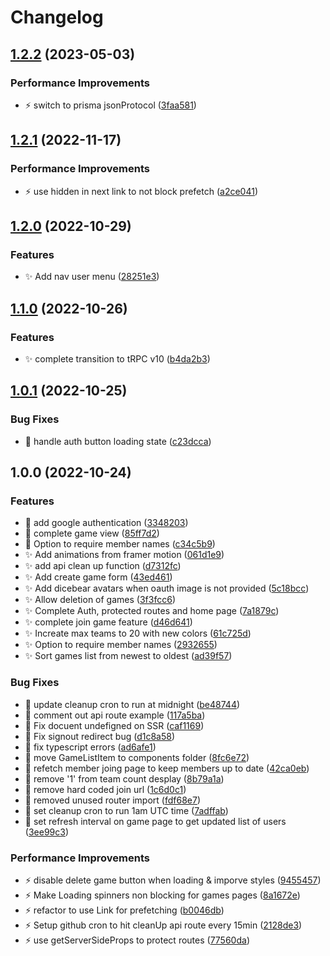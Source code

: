 # Changelog

## [1.2.2](https://github.com/jacobgad/teams/compare/v1.2.1...v1.2.2) (2023-05-03)


### Performance Improvements

* :zap: switch to prisma jsonProtocol ([3faa581](https://github.com/jacobgad/teams/commit/3faa58174720f9c472af4650a097c0dd3721bce6))

## [1.2.1](https://github.com/jacobgad/teams/compare/v1.2.0...v1.2.1) (2022-11-17)


### Performance Improvements

* :zap: use hidden in next link to not block prefetch ([a2ce041](https://github.com/jacobgad/teams/commit/a2ce041751134cd93a7cef3ccc52c43e686ee663))

## [1.2.0](https://github.com/jacobgad/teams/compare/v1.1.0...v1.2.0) (2022-10-29)


### Features

* :sparkles: Add nav user menu ([28251e3](https://github.com/jacobgad/teams/commit/28251e36afa211da647ba1bf7f3ecc441eeeb955))

## [1.1.0](https://github.com/jacobgad/teams/compare/v1.0.1...v1.1.0) (2022-10-26)


### Features

* :sparkles: complete transition to tRPC v10 ([b4da2b3](https://github.com/jacobgad/teams/commit/b4da2b32abfe2cc26c67c8692b035377fbfaab0f))

## [1.0.1](https://github.com/jacobgad/teams/compare/v1.0.0...v1.0.1) (2022-10-25)


### Bug Fixes

* :bug: handle auth button loading state ([c23dcca](https://github.com/jacobgad/teams/commit/c23dcca09fcdeb882235960c25245075abd51aeb))

## 1.0.0 (2022-10-24)


### Features

* :construction: add google authentication ([3348203](https://github.com/jacobgad/teams/commit/334820320f0eefc5bee0414e33d4e93e808e846c))
* :construction: complete game view ([85ff7d2](https://github.com/jacobgad/teams/commit/85ff7d2baa7284aa63320e60d3d337ef91654623))
* :construction: Option to require member names ([c34c5b9](https://github.com/jacobgad/teams/commit/c34c5b9d55eaa381cdfbe4d2cfa69e92b7d3313a))
* :sparkles: Add animations from framer motion ([061d1e9](https://github.com/jacobgad/teams/commit/061d1e9a7a079776152a78f81dc9d2f734ebfa27))
* :sparkles: add api clean up function ([d7312fc](https://github.com/jacobgad/teams/commit/d7312fccb1a14ca67b24e93cfe9df2de1cab199e))
* :sparkles: Add create game form ([43ed461](https://github.com/jacobgad/teams/commit/43ed461527c2d87bae700e77a997fcafdc964f44))
* :sparkles: Add dicebear avatars when oauth image is not provided ([5c18bcc](https://github.com/jacobgad/teams/commit/5c18bcc6db11181911e2a636b65eee2ce4557ff3))
* :sparkles: Allow deletion of games ([3f3fcc6](https://github.com/jacobgad/teams/commit/3f3fcc6f10302b2e5af374806b1f3c9d64183e5d))
* :sparkles: Complete Auth, protected routes and home page ([7a1879c](https://github.com/jacobgad/teams/commit/7a1879c9fd1f54a7f7cf5a587e603eed68df8d81))
* :sparkles: complete join game feature ([d46d641](https://github.com/jacobgad/teams/commit/d46d641c0b23b21cba3832b22ccb049d1357b7a0))
* :sparkles: Increate max teams to 20 with new colors ([61c725d](https://github.com/jacobgad/teams/commit/61c725deb4b77b3850d00ffc8098472a201e51cf))
* :sparkles: Option to require member names ([2932655](https://github.com/jacobgad/teams/commit/293265552cff5d1fd356bda5f6a2c70f84490253))
* :sparkles: Sort games list from newest to oldest ([ad39f57](https://github.com/jacobgad/teams/commit/ad39f57c7d25b055f5ffdea417f248750d13e3dc))


### Bug Fixes

* :art: update cleanup cron to run at midnight ([be48744](https://github.com/jacobgad/teams/commit/be48744a72356a5196d0ac28461d080ae2c8236b))
* :bug: comment out api route example ([117a5ba](https://github.com/jacobgad/teams/commit/117a5ba3c9993274660accf4b785c6dfcf267518))
* :bug: Fix docuent undefigned on SSR ([caf1169](https://github.com/jacobgad/teams/commit/caf1169294b4f0f86d3952a209959c4811fdd4a9))
* :bug: Fix signout redirect bug ([d1c8a58](https://github.com/jacobgad/teams/commit/d1c8a58f36b8992681e7837fa8221c120c7a7825))
* :bug: fix typescript errors ([ad6afe1](https://github.com/jacobgad/teams/commit/ad6afe1c12250cad768ae00ac0054b8ba481e748))
* :bug: move GameListItem to components folder ([8fc6e72](https://github.com/jacobgad/teams/commit/8fc6e72ce2c0fe65aaaf7ead222ca69ac94827fc))
* :bug: refetch member joing page to keep members up to date ([42ca0eb](https://github.com/jacobgad/teams/commit/42ca0eb85351421ecbaab2922130709fae452930))
* :bug: remove '1' from team count desplay ([8b79a1a](https://github.com/jacobgad/teams/commit/8b79a1a8a074ed485d8bafc220b57448bcdf5c60))
* :bug: remove hard coded join url ([1c6d0c1](https://github.com/jacobgad/teams/commit/1c6d0c1ae5ad32258c4adcfca7a05d61bdc2d882))
* :bug: removed unused router import ([fdf68e7](https://github.com/jacobgad/teams/commit/fdf68e7ed1ac64313d31574aae733457112953af))
* :bug: set cleanup cron to run 1am UTC time ([7adffab](https://github.com/jacobgad/teams/commit/7adffab2799eca1f1d56a57453f3bffb69628f2e))
* :bug: set refresh interval on game page to get updated list of users ([3ee99c3](https://github.com/jacobgad/teams/commit/3ee99c3ec04b8f4b2d921cd9f3de0b6893b0cabe))


### Performance Improvements

* :zap: disable delete game button when loading & imporve styles ([9455457](https://github.com/jacobgad/teams/commit/9455457af9e196dd2e4966fc70390b2e64da45e6))
* :zap: Make Loading spinners non blocking for games pages ([8a1672e](https://github.com/jacobgad/teams/commit/8a1672eab0d1d1662db825703b83e3a1475c7075))
* :zap: refactor to use Link for prefetching ([b0046db](https://github.com/jacobgad/teams/commit/b0046db6d97bb4156421f9d5ac99d05922b8288c))
* :zap: Setup github cron to hit cleanUp api route every 15min ([2128de3](https://github.com/jacobgad/teams/commit/2128de3a25c1c0d4065b6ddbcaf53100a6eb54b0))
* :zap: use getServerSideProps to protect routes ([77560da](https://github.com/jacobgad/teams/commit/77560daf3cfc62cc6c5d7bf344219e1d494568b8))
